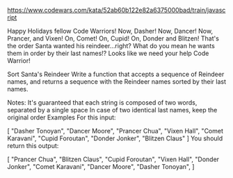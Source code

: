 https://www.codewars.com/kata/52ab60b122e82a6375000bad/train/javascript


Happy Holidays fellow Code Warriors!
Now, Dasher! Now, Dancer! Now, Prancer, and Vixen! On, Comet! On, Cupid! On, Donder and Blitzen! That's the order Santa wanted his reindeer...right? What do you mean he wants them in order by their last names!? Looks like we need your help Code Warrior!

Sort Santa's Reindeer
Write a function that accepts a sequence of Reindeer names, and returns a sequence with the Reindeer names sorted by their last names.

Notes:
It's guaranteed that each string is composed of two words, separated by a single space
In case of two identical last names, keep the original order
Examples
For this input:

[
  "Dasher Tonoyan", 
  "Dancer Moore", 
  "Prancer Chua", 
  "Vixen Hall", 
  "Comet Karavani",
  "Cupid Foroutan", 
  "Donder Jonker", 
  "Blitzen Claus"
]
You should return this output:

[
  "Prancer Chua",
  "Blitzen Claus",
  "Cupid Foroutan", 
  "Vixen Hall", 
  "Donder Jonker", 
  "Comet Karavani",
  "Dancer Moore", 
  "Dasher Tonoyan",
]

